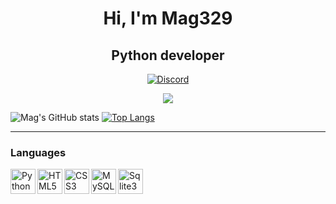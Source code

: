 <div id="header" align="center">
    <h1>Hi, I'm Mag329 </h1>
    <h2>Python developer</h2>
</div>


<p align="center">
  <a href="https://discord.gg/pqd8bfkFkY">
    <img src="https://img.shields.io/badge/Discord-7289DA?style=for-the-badge&logo=discord&logoColor=white" alt="Discord" />
  </a>
</p>

<p align="center">
  <a href="https://wakatime.com/@Mag329">
    <img src="https://wakatime.com/badge/user/018b919c-8ec9-4a53-9254-f550cb396443/project/018b947b-7578-43ea-91fd-72b1b08a87fc.svg?style=for-the-badge" />
  </a>
</p>

![Mag's GitHub stats](https://github-readme-stats.vercel.app/api?username=Mag329&show_icons=true&theme=radical)
[![Top Langs](https://github-readme-stats.vercel.app/api/top-langs/?username=Mag329&theme=radical)](https://wakatime.com/@Mag329)
___

### Languages
<img src="https://cdn.jsdelivr.net/gh/devicons/devicon/icons/python/python-original.svg" title="Python" width="40" align="left"/>&nbsp;
<img src="https://cdn.jsdelivr.net/gh/devicons/devicon/icons/html5/html5-original.svg" title="HTML5" width="40" align="left"/>&nbsp;
<img src="https://cdn.jsdelivr.net/gh/devicons/devicon/icons/css3/css3-original.svg" title="CSS3" width="40" align="left"/>&nbsp;
<img src="https://cdn.jsdelivr.net/gh/devicons/devicon/icons/mysql/mysql-original.svg" title="MySQL" width="40" align="left"/>&nbsp;
<img src="https://cdn.jsdelivr.net/gh/devicons/devicon/icons/sqlite/sqlite-original.svg" title="Sqlite3" width="40" align="left"/>&nbsp;


<br/>
<br/>
<br/>


